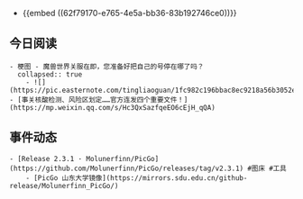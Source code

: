 - {{embed ((62f79170-e765-4e5a-bb36-83b192746ce0))}}
## 今日阅读
	- 梗图 - 魔兽世界关服在即，您准备好把自己的号停在哪了吗？
	  collapsed:: true
		- ![](https://pic.easternote.com/tingliaoguan/1fc982c196bbac8ec9218a56b3052e4.jpg)
	- [事关核酸检测、风险区划定……官方连发四个重要文件！](https://mp.weixin.qq.com/s/Hc3QxSazfqeEO6cEjH_qQA)
## 事件动态
	- [Release 2.3.1 · Molunerfinn/PicGo](https://github.com/Molunerfinn/PicGo/releases/tag/v2.3.1) #图床 #工具
		- [PicGo 山东大学镜像](https://mirrors.sdu.edu.cn/github-release/Molunerfinn_PicGo/)